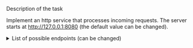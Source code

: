 Description of the task

Implement an http service that processes incoming requests. The server starts at http://127.0.0.1:8080 (the default value can be changed).

<details>
<summary> List of possible endpoints (can be changed) </summary>

1. Get an abbreviated version of the transmitted URL.

POST /

The method accepts the URL string for shortening in the request body and returns a response with the code 201.

2. Return the original URL.

GET /<shorten-url-id>

The method takes the identifier of the shortened URL as a parameter and returns a response with the code 307 and the original URL in the Location header.

3. Make an async service request and return the data
___________________________________________________

For start: Run file main.py or use command "uvicorn main:app --reload"

Local server: http://127.0.0.1:8000

Stack:
- Python ^3.12.2
- FastAPI ^0.115.11
- Uvicorn ^0.34.0
